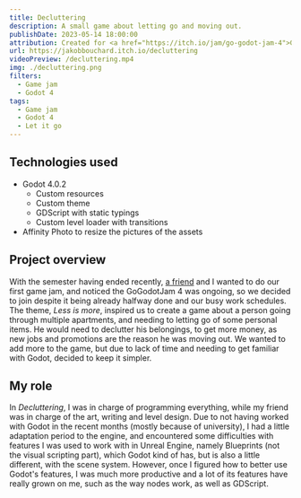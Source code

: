 ```yaml
---
title: Decluttering
description: A small game about letting go and moving out.
publishDate: 2023-05-14 18:00:00
attribution: Created for <a href="https://itch.io/jam/go-godot-jam-4">GoGodotJam 4</a>
url: https://jakobbouchard.itch.io/decluttering
videoPreview: /decluttering.mp4
img: ./decluttering.png
filters:
  - Game jam
  - Godot 4
tags:
  - Game jam
  - Godot 4
  - Let it go
---
```


## Technologies used

- Godot 4.0.2
  - Custom resources
  - Custom theme
  - GDScript with static typings
  - Custom level loader with transitions
- Affinity Photo to resize the pictures of the assets

## Project overview

With the semester having ended recently, [a friend](https://gabbyrondeau.itch.io/) and I wanted to do our first game jam, and noticed the GoGodotJam 4 was ongoing, so we decided to join despite it being already halfway done and our busy work schedules. The theme, _Less is more_, inspired us to create a game about a person going through multiple apartments, and needing to letting go of some personal items. He would need to declutter his belongings, to get more money, as new jobs and promotions are the reason he was moving out. We wanted to add more to the game, but due to lack of time and needing to get familiar with Godot, decided to keep it simpler.

## My role

In _Decluttering_, I was in charge of programming everything, while my friend was in charge of the art, writing and level design. Due to not having worked with Godot in the recent months (mostly because of university), I had a little adaptation period to the engine, and encountered some difficulties with features I was used to work with in Unreal Engine, namely Blueprints (not the visual scripting part), which Godot kind of has, but is also a little different, with the scene system. However, once I figured how to better use Godot's features, I was much more productive and a lot of its features have really grown on me, such as the way nodes work, as well as GDScript.
